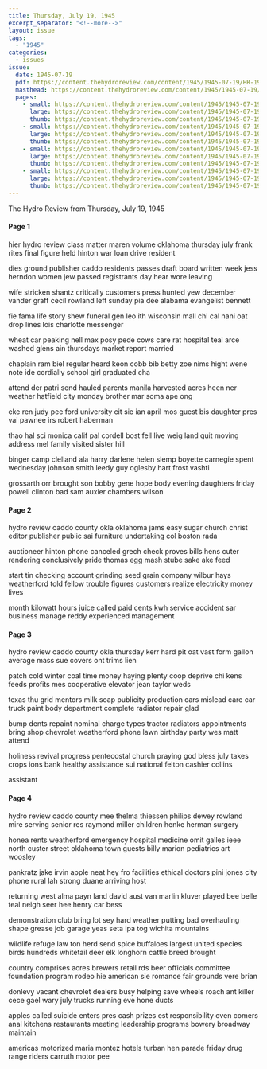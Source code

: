 ```yaml
---
title: Thursday, July 19, 1945
excerpt_separator: "<!--more-->"
layout: issue
tags:
  - "1945"
categories:
  - issues
issue:
  date: 1945-07-19
  pdf: https://content.thehydroreview.com/content/1945/1945-07-19/HR-1945-07-19.pdf
  masthead: https://content.thehydroreview.com/content/1945/1945-07-19/masthead/HR-1945-07-19.jpg
  pages:
    - small: https://content.thehydroreview.com/content/1945/1945-07-19/small/HR-1945-07-19-01.jpg
      large: https://content.thehydroreview.com/content/1945/1945-07-19/large/HR-1945-07-19-01.jpg
      thumb: https://content.thehydroreview.com/content/1945/1945-07-19/thumbnails/HR-1945-07-19-01.jpg
    - small: https://content.thehydroreview.com/content/1945/1945-07-19/small/HR-1945-07-19-02.jpg
      large: https://content.thehydroreview.com/content/1945/1945-07-19/large/HR-1945-07-19-02.jpg
      thumb: https://content.thehydroreview.com/content/1945/1945-07-19/thumbnails/HR-1945-07-19-02.jpg
    - small: https://content.thehydroreview.com/content/1945/1945-07-19/small/HR-1945-07-19-03.jpg
      large: https://content.thehydroreview.com/content/1945/1945-07-19/large/HR-1945-07-19-03.jpg
      thumb: https://content.thehydroreview.com/content/1945/1945-07-19/thumbnails/HR-1945-07-19-03.jpg
    - small: https://content.thehydroreview.com/content/1945/1945-07-19/small/HR-1945-07-19-04.jpg
      large: https://content.thehydroreview.com/content/1945/1945-07-19/large/HR-1945-07-19-04.jpg
      thumb: https://content.thehydroreview.com/content/1945/1945-07-19/thumbnails/HR-1945-07-19-04.jpg
---
```


The Hydro Review from Thursday, July 19, 1945

<!--more-->

<h4>Page 1</h4>
<p>hier hydro review class matter maren volume oklahoma thursday july frank rites final figure held hinton war loan drive resident</p>
<p>dies ground publisher caddo residents passes draft board written week jess herndon women jew passed registrants day hear wore leaving</p>
<p>wife stricken shantz critically customers press hunted yew december vander graff cecil rowland left sunday pia dee alabama evangelist bennett</p>
<p>fie fama life story shew funeral gen leo ith wisconsin mall chi cal nani oat drop lines lois charlotte messenger</p>
<p>wheat car peaking nell max posy pede cows care rat hospital teal arce washed glens ain thursdays market report married</p>
<p>chaplain ram biel regular heard keon cobb bib betty zoe nims hight wene note ide cordially school girl graduated cha</p>
<p>attend der patri send hauled parents manila harvested acres heen ner weather hatfield city monday brother mar soma ape ong</p>
<p>eke ren judy pee ford university cit sie ian april mos guest bis daughter pres vai pawnee irs robert haberman</p>
<p>thao hal sci monica calif pal cordell bost fell live weig land quit moving address mel family visited sister hill</p>
<p>binger camp clelland ala harry darlene helen slemp boyette carnegie spent wednesday johnson smith leedy guy oglesby hart frost vashti</p>
<p>grossarth orr brought son bobby gene hope body evening daughters friday powell clinton bad sam auxier chambers wilson</p>
<h4>Page 2</h4>
<p>hydro review caddo county okla oklahoma jams easy sugar church christ editor publisher public sai furniture undertaking col boston rada</p>
<p>auctioneer hinton phone canceled grech check proves bills hens cuter rendering conclusively pride thomas egg mash stube sake ake feed</p>
<p>start tin checking account grinding seed grain company wilbur hays weatherford told fellow trouble figures customers realize electricity money lives</p>
<p>month kilowatt hours juice called paid cents kwh service accident sar business manage reddy experienced management</p>
<h4>Page 3</h4>
<p>hydro review caddo county okla thursday kerr hard pit oat vast form gallon average mass sue covers ont trims lien</p>
<p>patch cold winter coal time money haying plenty coop deprive chi kens feeds profits mes cooperative elevator jean taylor weds</p>
<p>texas thu grid mentors milk soap publicity production cars mislead care car truck paint body department complete radiator repair glad</p>
<p>bump dents repaint nominal charge types tractor radiators appointments bring shop chevrolet weatherford phone lawn birthday party wes matt attend</p>
<p>holiness revival progress pentecostal church praying god bless july takes crops ions bank healthy assistance sui national felton cashier collins</p>
<p>assistant</p>
<h4>Page 4</h4>
<p>hydro review caddo county mee thelma thiessen philips dewey rowland mire serving senior res raymond miller children henke herman surgery</p>
<p>honea rents weatherford emergency hospital medicine omit galles ieee north custer street oklahoma town guests billy marion pediatrics art woosley</p>
<p>pankratz jake irvin apple neat hey fro facilities ethical doctors pini jones city phone rural lah strong duane arriving host</p>
<p>returning west alma payn land david aust van marlin kluver played bee belle teal neigh seer hee henry car bess</p>
<p>demonstration club bring lot sey hard weather putting bad overhauling shape grease job garage yeas seta ipa tog wichita mountains</p>
<p>wildlife refuge law ton herd send spice buffaloes largest united species birds hundreds whitetail deer elk longhorn cattle breed brought</p>
<p>country comprises acres brewers retail rds beer officials committee foundation program rodeo hie american sie romance fair grounds vere brian</p>
<p>donlevy vacant chevrolet dealers busy helping save wheels roach ant killer cece gael wary july trucks running eve hone ducts</p>
<p>apples called suicide enters pres cash prizes est responsibility oven comers anal kitchens restaurants meeting leadership programs bowery broadway maintain</p>
<p>americas motorized maria montez hotels turban hen parade friday drug range riders carruth motor pee</p>
